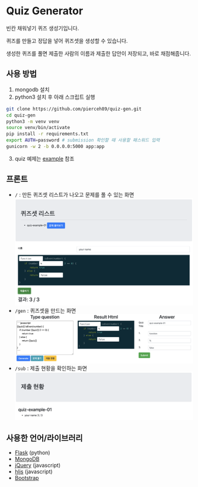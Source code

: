 # Quiz Generator
빈칸 채워넣기 퀴즈 생성기입니다.

퀴즈를 만들고 정답을 넣어 퀴즈셋을 생성할 수 있습니다.

생성한 퀴즈를 풀면 제출한 사람의 이름과 제출한 답안이 저장되고, 바로 채점해줍니다.

## 사용 방법

1. mongodb 설치
2. python3 설치 후 아래 스크립트 실행
```bash
git clone https://github.com/pierceh89/quiz-gen.git
cd quiz-gen
python3 -m venv venv
source venv/bin/activate
pip install -r requirements.txt
export AUTH=password # submission 확인할 때 사용할 패스워드 입력
gunicorn -w 2 -b 0.0.0.0:5000 app:app
```
3. quiz 예제는 [example](example) 참조

## 프론트
- `/` : 만든 퀴즈셋 리스트가 나오고 문제를 풀 수 있는 화면
![퀴즈 푸는 화면 예제](quiz.png)
- `/gen` : 퀴즈셋을 만드는 화면
![퀴즈셋 만드는 화면 예제](gen.png)
- `/sub` : 제출 현황을 확인하는 화면
![퀴즈 제출 현황 화면 예제](sub.png)

## 사용한 언어/라이브러리

- [Flask](https://flask.palletsprojects.com/) (python)
- [MongoDB](https://www.mongodb.com/)
- [jQuery](https://jquery.com/) (javascript)
- [hljs](https://highlightjs.org/) (javascript)
- [Bootstrap](https://getbootstrap.com/)
